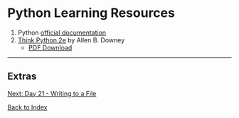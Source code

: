 # Python Learning Resources

1. Python [official documentation](https://docs.python.org/3/)
2. [Think Python 2e](https://greenteapress.com/wp/think-python-2e/) by Allen B. Downey
   - [PDF Download](http://greenteapress.com/thinkpython2/thinkpython2.pdf)

---
## Extras

[Next: Day 21 - Writing to a File](21-day21.md)

[Back to Index](index.md)
